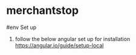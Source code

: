 # merchantstop

#env Set up
1. follow the below angular set up for installation
https://angular.io/guide/setup-local
